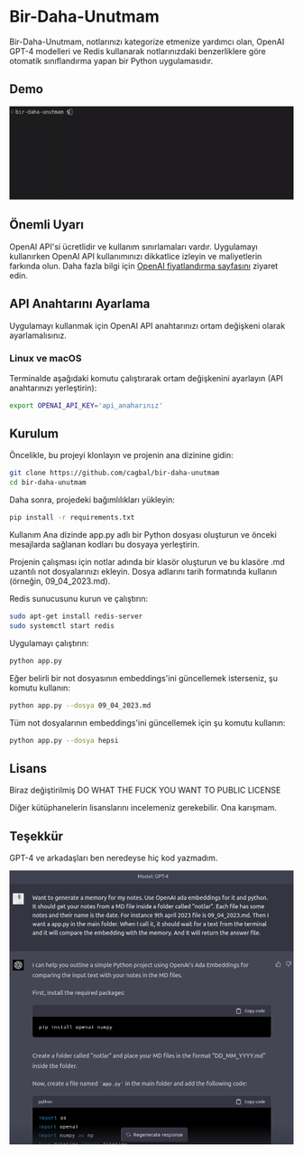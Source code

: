 # Bir-Daha-Unutmam

Bir-Daha-Unutmam, notlarınızı kategorize etmenize yardımcı olan, OpenAI GPT-4 modelleri ve Redis kullanarak notlarınızdaki benzerliklere göre otomatik sınıflandırma yapan bir Python uygulamasıdır.

## Demo

![Demo](resimler/demo.gif)

## Önemli Uyarı

OpenAI API'si ücretlidir ve kullanım sınırlamaları vardır. Uygulamayı kullanırken OpenAI API kullanımınızı dikkatlice izleyin ve maliyetlerin farkında olun. Daha fazla bilgi için [OpenAI fiyatlandırma sayfasını](https://openai.com/pricing) ziyaret edin.

## API Anahtarını Ayarlama

Uygulamayı kullanmak için OpenAI API anahtarınızı ortam değişkeni olarak ayarlamalısınız.

### Linux ve macOS

Terminalde aşağıdaki komutu çalıştırarak ortam değişkenini ayarlayın (API anahtarınızı yerleştirin):

```bash
export OPENAI_API_KEY='api_anaharınız'
```

## Kurulum

Öncelikle, bu projeyi klonlayın ve projenin ana dizinine gidin:

```bash
git clone https://github.com/cagbal/bir-daha-unutmam
cd bir-daha-unutmam
```

Daha sonra, projedeki bağımlılıkları yükleyin:

```bash
pip install -r requirements.txt
```

Kullanım
Ana dizinde app.py adlı bir Python dosyası oluşturun ve önceki mesajlarda sağlanan kodları bu dosyaya yerleştirin.

Projenin çalışması için notlar adında bir klasör oluşturun ve bu klasöre .md uzantılı not dosyalarınızı ekleyin. Dosya adlarını tarih formatında kullanın (örneğin, 09_04_2023.md).

Redis sunucusunu kurun ve çalıştırın:

```bash
sudo apt-get install redis-server
sudo systemctl start redis
```

Uygulamayı çalıştırın:

```bash
python app.py
```

Eğer belirli bir not dosyasının embeddings'ini güncellemek isterseniz, şu komutu kullanın:

```bash
python app.py --dosya 09_04_2023.md
```

Tüm not dosyalarının embeddings'ini güncellemek için şu komutu kullanın:

```bash
python app.py --dosya hepsi
```

## Lisans
Biraz değiştirilmiş DO WHAT THE FUCK YOU WANT TO PUBLIC LICENSE

Diğer kütüphanelerin lisanslarını incelemeniz gerekebilir. Ona karışmam.

## Teşekkür 

GPT-4 ve arkadaşları ben neredeyse hiç kod yazmadım. 

![Kodun yazılışı](resimler/gpt4-kod-yaz.png)